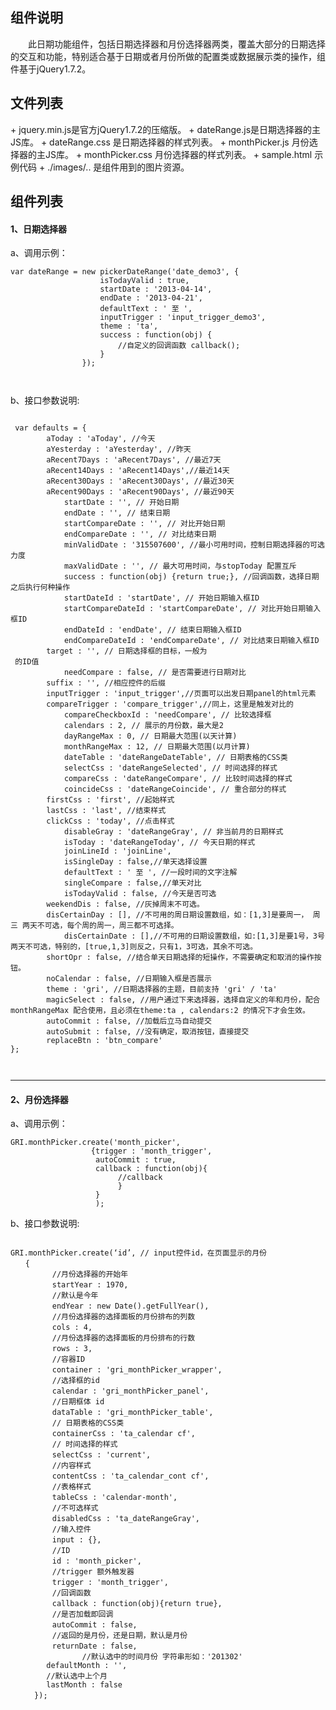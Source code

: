 <h2>组件说明</h2>
　　此日期功能组件，包括日期选择器和月份选择器两类，覆盖大部分的日期选择的交互和功能，特别适合基于日期或者月份所做的配置类或数据展示类的操作，组件基于jQuery1.7.2。

<h2>文件列表</h2>
+  jquery.min.js是官方jQuery1.7.2的压缩版。
+  dateRange.js是日期选择器的主JS库。
+  dateRange.css 是日期选择器的样式列表。
+  monthPicker.js 月份选择器的主JS库。
+  monthPicker.css 月份选择器的样式列表。
+  sample.html 示例代码
+  ./images/.. 是组件用到的图片资源。

<h2>组件列表</h2>
<h4>1、日期选择器</h4>
a、调用示例：
<pre><code>var dateRange = new pickerDateRange('date_demo3', {
					isTodayValid : true,
					startDate : '2013-04-14',
					endDate : '2013-04-21',
					defaultText : ' 至 ',
					inputTrigger : 'input_trigger_demo3',
					theme : 'ta',
					success : function(obj) {
						//自定义的回调函数 callback();
					}
				});

</code></pre>
b、接口参数说明:
<pre><code>
 var defaults = {
		aToday : 'aToday', //今天
		aYesterday : 'aYesterday', //昨天
		aRecent7Days : 'aRecent7Days', //最近7天
		aRecent14Days : 'aRecent14Days',//最近14天
		aRecent30Days : 'aRecent30Days', //最近30天
		aRecent90Days : 'aRecent90Days', //最近90天
        	startDate : '', // 开始日期
        	endDate : '', // 结束日期
        	startCompareDate : '', // 对比开始日期
        	endCompareDate : '', // 对比结束日期
	    	minValidDate : '315507600', //最小可用时间，控制日期选择器的可选力度
        	maxValidDate : '', // 最大可用时间，与stopToday 配置互斥
        	success : function(obj) {return true;}, //回调函数，选择日期之后执行何种操作
        	startDateId : 'startDate', // 开始日期输入框ID
        	startCompareDateId : 'startCompareDate', // 对比开始日期输入框ID
        	endDateId : 'endDate', // 结束日期输入框ID
        	endCompareDateId : 'endCompareDate', // 对比结束日期输入框ID
	 	target : '', // 日期选择框的目标，一般为 <form> 的ID值
        	needCompare : false, // 是否需要进行日期对比
		suffix : '', //相应控件的后缀
		inputTrigger : 'input_trigger',//页面可以出发日期panel的html元素
		compareTrigger : 'compare_trigger',//同上，这里是触发对比的
        	compareCheckboxId : 'needCompare', // 比较选择框
	        calendars : 2, // 展示的月份数，最大是2
	        dayRangeMax : 0, // 日期最大范围(以天计算)
	        monthRangeMax : 12, // 日期最大范围(以月计算)
	        dateTable : 'dateRangeDateTable', // 日期表格的CSS类
	        selectCss : 'dateRangeSelected', // 时间选择的样式
	        compareCss : 'dateRangeCompare', // 比较时间选择的样式
	        coincideCss : 'dateRangeCoincide', // 重合部分的样式
		firstCss : 'first', //起始样式
		lastCss : 'last', //结束样式
		clickCss : 'today', //点击样式
	        disableGray : 'dateRangeGray', // 非当前月的日期样式
	        isToday : 'dateRangeToday', // 今天日期的样式
	        joinLineId : 'joinLine',
	        isSingleDay : false,//单天选择设置
	        defaultText : ' 至 ', //一段时间的文字注解
	        singleCompare : false,//单天对比
	        isTodayValid : false, //今天是否可选
		weekendDis : false, //灰掉周末不可选。
		disCertainDay : [], //不可用的周日期设置数组，如：[1,3]是要周一， 周三 两天不可选，每个周的周一，周三都不可选择。
        	disCertainDate : [],//不可用的日期设置数组，如:[1,3]是要1号，3号 两天不可选，特别的，[true,1,3]则反之，只有1，3可选，其余不可选。
		shortOpr : false, //结合单天日期选择的短操作，不需要确定和取消的操作按钮。
		noCalendar : false, //日期输入框是否展示
		theme : 'gri', //日期选择器的主题，目前支持 'gri' / 'ta'
		magicSelect : false, //用户通过下来选择器，选择自定义的年和月份，配合monthRangeMax 配合使用，且必须在theme:ta , calendars:2 的情况下才会生效。
		autoCommit : false, //加载后立马自动提交
		autoSubmit : false, //没有确定，取消按钮，直接提交 
		replaceBtn : 'btn_compare'
};

</code></pre>

---------------------------------------

<h4>2、月份选择器</h4>
a、调用示例：
<pre><code>GRI.monthPicker.create('month_picker', 
				  {trigger : 'month_trigger',
				   autoCommit : true,
				   callback : function(obj){
				   		//callback
				   		}
				   }
				   );
</code></pre>
b、接口参数说明:
<pre><code>
GRI.monthPicker.create(‘id’, // input控件id，在页面显示的月份
　　{
　　		//月份选择器的开始年
　　		startYear : 1970,
　　		//默认是今年
　　		endYear : new Date().getFullYear(),
　　		//月份选择器的选择面板的月份排布的列数
　　		cols : 4,
　　		//月份选择器的选择面板的月份排布的行数
　　		rows : 3,
　　		//容器ID
　　		container : 'gri_monthPicker_wrapper',
　　		//选择框的id
　　		calendar : 'gri_monthPicker_panel',
　　		//日期框体 id
　　		dataTable : 'gri_monthPicker_table',
　　		// 日期表格的CSS类
　　		containerCss : 'ta_calendar cf',
　　		// 时间选择的样式
　　		selectCss : 'current',
　　		//内容样式
　　		contentCss : 'ta_calendar_cont cf',
　　		//表格样式
　　		tableCss : 'calendar-month',
　　		//不可选样式
　　		disabledCss : 'ta_dateRangeGray',
　　		//输入控件
　　		input : {},
　　		//ID
　　		id : 'month_picker',
　　		//trigger 额外触发器
　　		trigger : 'month_trigger',
　　		//回调函数
　　		callback : function(obj){return true},
　　		//是否加载即回调
　　		autoCommit : false,
　　		//返回的是月份，还是日期，默认是月份
　　		returnDate : false,
                //默认选中的时间月份 字符串形如：'201302'
		defaultMonth : '', 
		//默认选中上个月
		lastMonth : false
　　	});
</code></pre>
